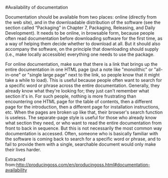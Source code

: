 #Availability of documentation

Documentation should be available from two places: online (directly from the web site), and in the downloadable distribution of the software (see the section called “Packaging” in Chapter 7, Packaging, Releasing, and Daily Development). It needs to be online, in browsable form, because people often read documentation before downloading software for the first time, as a way of helping them decide whether to download at all. But it should also accompany the software, on the principle that downloading should supply (i.e., make locally accessible) everything one needs to use the package.

For online documentation, make sure that there is a link that brings up the entire documentation in one HTML page (put a note like "monolithic" or "all-in-one" or "single large page" next to the link, so people know that it might take a while to load). This is useful because people often want to search for a specific word or phrase across the entire documentation. Generally, they already know what they're looking for; they just can't remember what section it's in. For such people, nothing is more frustrating than encountering one HTML page for the table of contents, then a different page for the introduction, then a different page for installation instructions, etc. When the pages are broken up like that, their browser's search function is useless. The separate-page style is useful for those who already know what section they need, or who want to read the entire documentation from front to back in sequence. But this is not necessarily the most common way documentation is accessed. Often, someone who is basically familiar with the software is coming back to search for a specific word or phrase, and to fail to provide them with a single, searchable document would only make their lives harder.

Extracted from:http://producingoss.com/en/producingoss.html#documentation-availability
